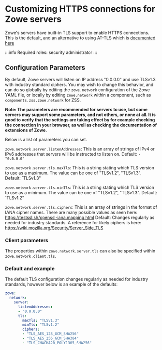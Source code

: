 # Customizing HTTPS connections for Zowe servers

Zowe's servers have built-in TLS support to enable HTTPS connections.
This is the default, and an alternative to using AT-TLS which is [documented here](./at-tls-configuration)

:::info Required roles: security administrator
:::

## Configuration Parameters

By default, Zowe servers will listen on IP address "0.0.0.0" and use TLSv1.3 with industry standard ciphers.
You may wish to change this behavior, and can do so globally by editing the `zowe.network` configuration of the Zowe YAML file, or locally by editing `zowe.network` within a component, such as `components.zss.zowe.network` for ZSS.

**Note: The parameters are recommended for servers to use, but some servers may support some parameters, and not others, or none at all. It is good to verify that the settings are taking effect by for example checking the connection in your browser, as well as checking the documentation of extensions of Zowe.**

Below is a list of parameters you can set.

`zowe.network.server.listenAddresses`: This is an array of strings of IPv4 or IPv6 addresses that servers will be instructed to listen on.
Default: `- "0.0.0.0"`

`zowe.network.server.tls.maxTls`: This is a string stating which TLS version to use as a maximum. The value can be one of "TLSv1.2", "TLSv1.3".
Default: `TLSv1.3"

`zowe.network.server.tls.minTls`: This is a string stating which TLS version to use as a minimum. The value can be one of "TLSv1.2", "TLSv1.3".
Default: `TLSv1.2"

`zowe.network.server.tls.ciphers`: This is an array of strings in the format of IANA cipher names. There are many possible values as seen here: https://testssl.sh/openssl-iana.mapping.html
Default: Changes regularly as needed for industry standards. A reference for likely ciphers is here: https://wiki.mozilla.org/Security/Server_Side_TLS

### Client parameters

The properties within `zowe.network.server.tls` can also be specified within `zowe.network.client.tls`.

### Default and example
The default TLS configuration changes regularly as needed for industry standards, however below is an example of the defaults:

```yaml
zowe:
  network:
    server:
      listenAddresses:
      - "0.0.0.0"
      tls:
        maxTls: "TLSv1.3"
        minTls: "TLSv1.2"
        ciphers:
        - "TLS_AES_128_GCM_SHA256"
        - "TLS_AES_256_GCM_SHA384"
        - "TLS_CHACHA20_POLY1305_SHA256"